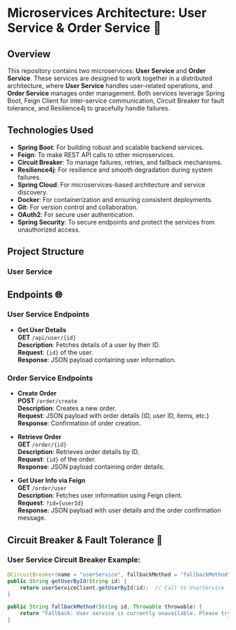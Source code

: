 # Microservices Architecture: User Service & Order Service 🚀

## Overview
This repository contains two microservices: **User Service** and **Order Service**. These services are designed to work together in a distributed architecture, where **User Service** handles user-related operations, and **Order Service** manages order management. Both services leverage Spring Boot, Feign Client for inter-service communication, Circuit Breaker for fault tolerance, and Resilience4j to gracefully handle failures.

## Technologies Used
- **Spring Boot**: For building robust and scalable backend services.
- **Feign**: To make REST API calls to other microservices.
- **Circuit Breaker**: To manage failures, retries, and fallback mechanisms.
- **Resilience4j**: For resilience and smooth degradation during system failures.
- **Spring Cloud**: For microservices-based architecture and service discovery.
- **Docker**: For containerization and ensuring consistent deployments.
- **Git**: For version control and collaboration.
- **OAuth2**: For secure user authentication.
- **Spring Security**: To secure endpoints and protect the services from unauthorized access.

## Project Structure
### User Service

## Endpoints 🌐
### User Service Endpoints
- **Get User Details**  
  **GET** `/api/user/{id}`  
  **Description**: Fetches details of a user by their ID.  
  **Request**: `{id}` of the user.  
  **Response**: JSON payload containing user information.

### Order Service Endpoints
- **Create Order**  
  **POST** `/order/create`  
  **Description**: Creates a new order.  
  **Request**: JSON payload with order details (ID, user ID, items, etc.)  
  **Response**: Confirmation of order creation.

- **Retrieve Order**  
  **GET** `/order/{id}`  
  **Description**: Retrieves order details by ID.  
  **Request**: `{id}` of the order.  
  **Response**: JSON payload containing order details.

- **Get User Info via Feign**  
  **GET** `/order/user`  
  **Description**: Fetches user information using Feign client.  
  **Request**: `?id={userId}`  
  **Response**: JSON payload with user details and the order confirmation message.

## Circuit Breaker & Fault Tolerance 🔄
### User Service Circuit Breaker Example:
```java
@CircuitBreaker(name = "userService", fallbackMethod = "fallbackMethod")
public String getUserById(String id) {
    return userServiceClient.getUserById(id);  // Call to UserService
}

public String fallbackMethod(String id, Throwable throwable) {
    return "Fallback: User service is currently unavailable. Please try again later.";
}
